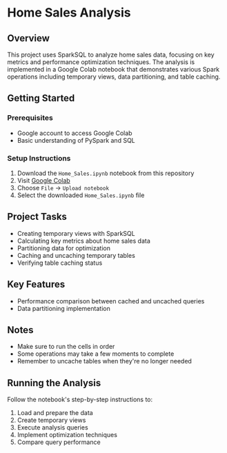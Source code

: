 # Home Sales Analysis

## Overview
This project uses SparkSQL to analyze home sales data, focusing on key metrics and performance optimization techniques. The analysis is implemented in a Google Colab notebook that demonstrates various Spark operations including temporary views, data partitioning, and table caching.

## Getting Started

### Prerequisites
- Google account to access Google Colab
- Basic understanding of PySpark and SQL

### Setup Instructions
1. Download the `Home_Sales.ipynb` notebook from this repository
2. Visit [Google Colab](https://colab.research.google.com)
3. Choose `File` → `Upload notebook`
4. Select the downloaded `Home_Sales.ipynb` file

## Project Tasks
- Creating temporary views with SparkSQL
- Calculating key metrics about home sales data
- Partitioning data for optimization
- Caching and uncaching temporary tables
- Verifying table caching status

## Key Features
- Performance comparison between cached and uncached queries
- Data partitioning implementation

## Notes
- Make sure to run the cells in order
- Some operations may take a few moments to complete
- Remember to uncache tables when they're no longer needed

## Running the Analysis
Follow the notebook's step-by-step instructions to:
1. Load and prepare the data
2. Create temporary views
3. Execute analysis queries
4. Implement optimization techniques
5. Compare query performance
